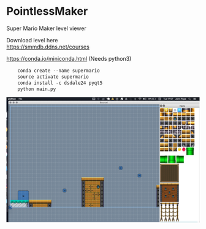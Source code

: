 # PointlessMaker
Super Mario Maker level viewer


Download level here    
https://smmdb.ddns.net/courses      



https://conda.io/miniconda.html  (Needs python3)     

````shell
    conda create --name supermario
    source activate supermario
    conda install -c dsdale24 pyqt5
    python main.py
````
![Screenshot](Images/Screenshot.png)
